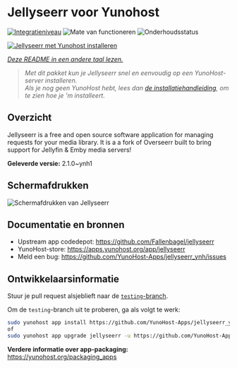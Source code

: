 <!--
NB: Deze README is automatisch gegenereerd door <https://github.com/YunoHost/apps/tree/master/tools/readme_generator>
Hij mag NIET handmatig aangepast worden.
-->

# Jellyseerr voor Yunohost

[![Integratieniveau](https://dash.yunohost.org/integration/jellyseerr.svg)](https://ci-apps.yunohost.org/ci/apps/jellyseerr/) ![Mate van functioneren](https://ci-apps.yunohost.org/ci/badges/jellyseerr.status.svg) ![Onderhoudsstatus](https://ci-apps.yunohost.org/ci/badges/jellyseerr.maintain.svg)

[![Jellyseerr met Yunohost installeren](https://install-app.yunohost.org/install-with-yunohost.svg)](https://install-app.yunohost.org/?app=jellyseerr)

*[Deze README in een andere taal lezen.](./ALL_README.md)*

> *Met dit pakket kun je Jellyseerr snel en eenvoudig op een YunoHost-server installeren.*  
> *Als je nog geen YunoHost hebt, lees dan [de installatiehandleiding](https://yunohost.org/install), om te zien hoe je 'm installeert.*

## Overzicht

Jellyseerr is a free and open source software application for managing requests for your media library. It is a a fork of Overseerr built to bring support for Jellyfin & Emby media servers!

**Geleverde versie:** 2.1.0~ynh1

## Schermafdrukken

![Schermafdrukken van Jellyseerr](./doc/screenshots/jellyseerr.png)

## Documentatie en bronnen

- Upstream app codedepot: <https://github.com/Fallenbagel/jellyseerr>
- YunoHost-store: <https://apps.yunohost.org/app/jellyseerr>
- Meld een bug: <https://github.com/YunoHost-Apps/jellyseerr_ynh/issues>

## Ontwikkelaarsinformatie

Stuur je pull request alsjeblieft naar de [`testing`-branch](https://github.com/YunoHost-Apps/jellyseerr_ynh/tree/testing).

Om de `testing`-branch uit te proberen, ga als volgt te werk:

```bash
sudo yunohost app install https://github.com/YunoHost-Apps/jellyseerr_ynh/tree/testing --debug
of
sudo yunohost app upgrade jellyseerr -u https://github.com/YunoHost-Apps/jellyseerr_ynh/tree/testing --debug
```

**Verdere informatie over app-packaging:** <https://yunohost.org/packaging_apps>
